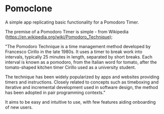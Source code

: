 # Pomoclone

A simple app replicating basic functionality for a Pomodoro Timer.

The premise of a Pomodoro Timer is simple - from Wikipedia (https://en.wikipedia.org/wiki/Pomodoro_Technique);

"The Pomodoro Technique is a time management method developed by Francesco Cirillo in the late 1980s. It uses a timer to break work into intervals, typically 25 minutes in length, separated by short breaks. Each interval is known as a pomodoro, from the Italian word for tomato, after the tomato-shaped kitchen timer Cirillo used as a university student.

The technique has been widely popularized by apps and websites providing timers and instructions. Closely related to concepts such as timeboxing and iterative and incremental development used in software design, the method has been adopted in pair programming contexts."

It aims to be easy and intuitive to use, with few features aiding onboarding of new users.
